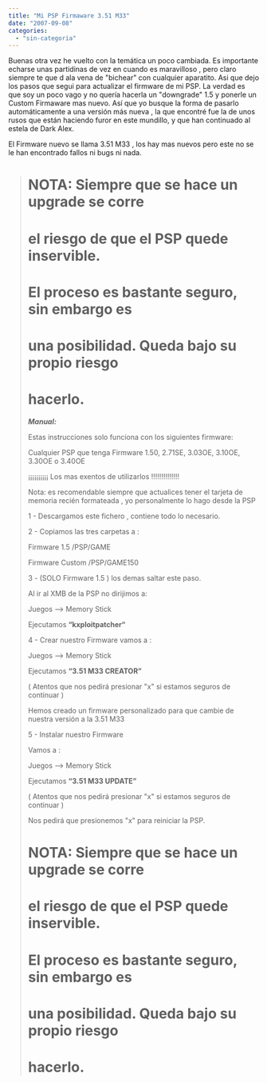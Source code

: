 ```yaml
---
title: "Mi PSP Firmaware 3.51 M33"
date: "2007-09-08"
categories: 
  - "sin-categoria"
---
```


Buenas otra vez he vuelto con la temática un poco cambiada. Es importante echarse unas partidinas de vez en cuando es maravilloso , pero claro siempre te que d ala vena de "bichear" con cualquier aparatito. Asi que dejo los pasos que segui para actualizar el firmware de mi PSP. La verdad es que soy un poco vago y no quería hacerla un "downgrade" 1.5 y ponerle un Custom Firmaware mas nuevo. Así que yo busque la forma de pasarlo automáticamente a una versión más nueva , la que encontré fue la de unos rusos que están haciendo furor en este mundillo, y que han continuado al estela de Dark Alex.

El Firmware nuevo se llama 3.51 M33 , los hay mas nuevos pero este no se le han encontrado fallos ni bugs ni nada.

> # **NOTA: Siempre que se hace un upgrade se corre**
> 
> # **el riesgo de que el PSP quede inservible.**
> 
> # **El proceso es bastante seguro, sin embargo es**
> 
> # **una posibilidad. Queda bajo su propio riesgo**
> 
> # **hacerlo.**
> 
> _**Manual:**_
> 
> Estas instrucciones solo funciona con los siguientes firmware:
> 
> Cualquier PSP que tenga Firmware 1.50, 2.71SE, 3.03OE, 3.10OE, 3.30OE o 3.40OE
> 
> ¡¡¡¡¡¡¡¡¡¡ Los mas exentos de utilizarlos !!!!!!!!!!!!!!
> 
> Nota: es recomendable siempre que actualices tener el tarjeta de memoria recién formateada , yo personalmente lo hago desde la PSP
> 
> 1 - Descargamos este fichero , contiene todo lo necesario.
> 
> 2 - Copiamos las tres carpetas a :
> 
> Firmware 1.5 /PSP/GAME
> 
> Firmware Custom /PSP/GAME150
> 
> 3 - (SOLO Firmware 1.5 ) los demas saltar este paso.
> 
> Al ir al XMB de la PSP no dirijimos a:
> 
> Juegos --> Memory Stick
> 
> Ejecutamos **“kxploitpatcher“**
> 
> 4 - Crear nuestro Firmware vamos a :
> 
> Juegos --> Memory Stick
> 
> Ejecutamos **“3.51 M33 CREATOR”**
> 
> ( Atentos que nos pedirá presionar "x" si estamos seguros de continuar )
> 
> Hemos creado un firmware personalizado para que cambie de nuestra versión a la 3.51 M33
> 
> 5 - Instalar nuestro Firmware
> 
> Vamos a :
> 
> Juegos --> Memory Stick
> 
> Ejecutamos **“3.51 M33 UPDATE”**
> 
> ( Atentos que nos pedirá presionar "x" si estamos seguros de continuar )
> 
> Nos pedirá que presionemos "x" para reiniciar la PSP.
> 
> # **NOTA: Siempre que se hace un upgrade se corre**
> 
> # **el riesgo de que el PSP quede inservible.**
> 
> # **El proceso es bastante seguro, sin embargo es**
> 
> # **una posibilidad. Queda bajo su propio riesgo**
> 
> # **hacerlo.**
